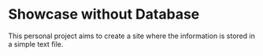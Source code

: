 # Showcase without Database
This personal project aims to create a site where the information is stored in a simple text file. 
